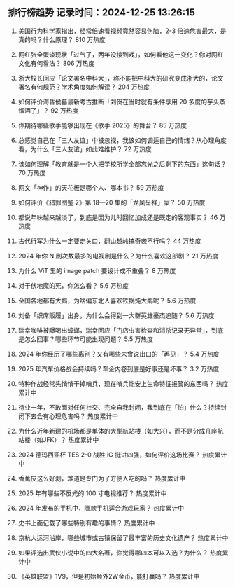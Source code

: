 
## 排行榜趋势 记录时间：2024-12-25 13:26:15
  
  1. 美国行为科学家指出，经常倍速看视频竟然容易伤脑，2-3 倍速危害最大，是真的吗？什么原理？ 810 万热度
    
  2. 网红张全蛋谈现状「过气了，两年没接到戏」，如何看他这一变化？你对网红文化有何看法？ 806 万热度
    
  3. 浙大校长回应「论文署名中科大」，称不能把中科大的研究变成浙大的，论文署名有何规范？学术角度如何解读？ 204 万热度
    
  4. 如何评价海昏侯墓最新考古推断「刘贺在当时就有条件享用 20 多度的芋头蒸馏酒了」？ 92 万热度
    
  5. 你期待哪些歌手能够出现在《歌手 2025》的舞台？ 85 万热度
    
  6. 总感觉自己在「三人友谊」中被忽视，我该如何调适自己的情绪？从心理角度看，为什么「三人友谊」如此难维护？ 72 万热度
    
  7. 该如何理解「教育就是一个人把学校所学全部忘光之后剩下的东西」这句话？ 70 万热度
    
  8. 网文「神作」的天花板是哪个人、哪本书？ 59 万热度
    
  9. 如何评价《猎罪图鉴 2》第 18—20 集的「龙凤呈祥」案？ 50 万热度
    
  10. 都说年味越来越淡了，到底是因为儿时回忆加成还是既定的客观事实？ 46 万热度
    
  11. 古代行军为什么一定要走关口，翻山越岭搞奇袭不行吗？ 44 万热度
    
  12. 2024 年你 N 刷次数最多的电视剧是什么？为什么喜欢这部剧？ 21 万热度
    
  13. 为什么 ViT 里的 image patch 要设计成不重叠？ 8 万热度
    
  14. 对于伏地魔的死，你怎么看？ 5.6 万热度
    
  15. 全国各地都有大鹅，为啥偏东北人喜欢铁锅炖大鹅呢？ 5.6 万热度
    
  16. 刘备「织席贩履」出身，为什么会得到一大群英雄豪杰追随？ 5.6 万热度
    
  17. 瑞幸咖啡被曝喝出蟑螂，瑞幸回应「门店虫害检查和消杀记录无异常」，到底是怎么回事？哪些环节可能出现问题？ 5.5 万热度
    
  18. 2024 年你经历了哪些离别？又有哪些未曾说出口的「再见」？ 5.4 万热度
    
  19. 2025 年汽车价格战会持续吗？车企内卷到底是好事还是坏事？ 3.2 万热度
    
  20. 特种作战经常先悄悄干掉哨兵，现在哨兵能安上生命特征报警的东西吗？ 热度累计中
    
  21. 待业一年，不敢面对任何社交、完全自我封闭，我到底在「怕」什么？持续封闭下去会有心理危害吗？ 热度累计中
    
  22. 为什么近年新建的机场都是单体的大型航站楼（如大兴），而不是分成几座航站楼（如JFK）？ 热度累计中
    
  23. 2024 德玛西亚杯 TES 2-0 战胜 iG 挺进四强，如何评价这场比赛？ 热度累计中
    
  24. 香蕉皮这么好剥，难道是专门为了方便人吃的吗？ 热度累计中
    
  25. 2025 年有哪些不反光的 100 寸电视推荐？ 热度累计中
    
  26. 2024 年发布的手机中，哪款手机适合游戏玩家？ 热度累计中
    
  27. 史书上面记载了哪些特别有趣的事情？ 热度累计中
    
  28. 京杭大运河沿岸，哪些城市或古镇保留了最丰富的历史文化遗产？ 热度累计中
    
  29. 如果评选出武侠小说中的四大名著，你觉得哪四本可以入选？为什么？ 热度累计中
    
  30. 《英雄联盟》1V9，但是初始额外2W金币，能打赢吗？ 热度累计中
    
